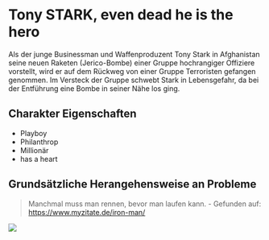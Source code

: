 # Tony STARK, even dead he is the hero

Als der junge Businessman und Waffenproduzent Tony Stark in Afghanistan seine neuen Raketen (Jerico-Bombe) 
einer Gruppe hochrangiger Offiziere vorstellt, wird er auf dem Rückweg von einer Gruppe Terroristen gefangen genommen. 
Im Versteck der Gruppe schwebt Stark in Lebensgefahr, da bei der Entführung eine Bombe in seiner Nähe los ging.

## Charakter Eigenschaften
* Playboy
* Philanthrop
* Millionär
* has a heart

## Grundsätzliche Herangehensweise an Probleme
> Manchmal muss man rennen, bevor man laufen kann. - Gefunden auf: https://www.myzitate.de/iron-man/


<img src = "https://media.playcentral.de/wp-content/uploads/2019/11/03171502/newspic-81258-652x367.jpg"/>
